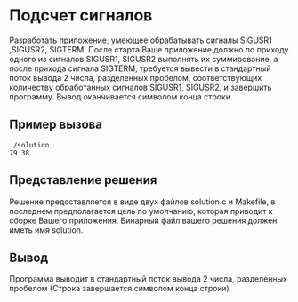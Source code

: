 # Подсчет сигналов

Разработать приложение, умеющее обрабатывать сигналы SIGUSR1 ,SIGUSR2, SIGTERM. После старта Ваше приложение должно по приходу одного из сигналов SIGUSR1,  SIGUSR2 выполнять их суммирование, а после прихода сигнала SIGTERM, требуется вывести в стандартный поток вывода 2 числа, разделенных пробелом, соответствующих количеству обработанных сигналов SIGUSR1, SIGUSR2, и завершить программу. Вывод оканчивается символом конца строки.

## Пример вызова

```
./solution 
79 38
```

## Представление решения

Решение предоставляется в виде двух файлов solution.c и Makefile, в последнем предполагается цель по умолчанию, которая приводит к сборке Вашего приложения. Бинарный файл вашего решения должен иметь имя solution.

## Вывод

Программа выводит в стандартный поток вывода 2 числа, разделенных пробелом (Строка завершается символом конца строки)
